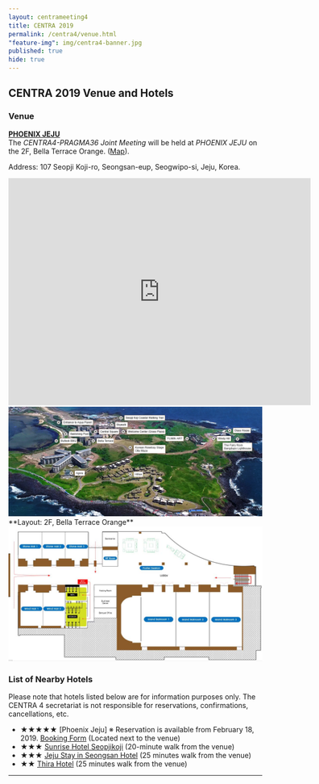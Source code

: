 ```yaml
---
layout: centrameeting4
title: CENTRA 2019
permalink: /centra4/venue.html
"feature-img": img/centra4-banner.jpg
published: true
hide: true
---
```


## CENTRA 2019 Venue and Hotels 


### Venue

[**PHOENIX JEJU**](https://phoenixhnr.co.kr/en/page/main/jeju)  
The *CENTRA4-PRAGMA36 Joint Meeting* will be held at *PHOENIX JEJU* on the 2F, Bella Terrace Orange. ([Map](https://goo.gl/maps/zjsYVaFQWW92)).    

Address: 107 Seopji Koji-ro, Seongsan-eup, Seogwipo-si, Jeju, Korea.
<iframe src="https://www.google.com/maps/embed?pb=!1m18!1m12!1m3!1d3329.7201301904047!2d126.92555061519877!3d33.43054018077967!2m3!1f0!2f0!3f0!3m2!1i1024!2i768!4f13.1!3m3!1m2!1s0x350d136bd4baf8df%3A0x55580118da31c48e!2z7ZyY64uJ7IqkIOygnOyjvCDshK3sp4DsvZTsp4A!5e0!3m2!1sko!2skr!4v1546909120021" width="600" height="450" frameborder="0" style="border:0" allowfullscreen></iframe>


<img src="/img/centra4-venue-1.png" alt="CENTRA4 venue 1" style="margin-right: auto;margin-left: auto;" class="img-responsive">  

<br>
**Layout:  2F, Bella Terrace Orange**

<img src="/img/centra4-venue-2.jpg" alt="CENTRA4 venue 2" style="margin-right: auto;margin-left: auto;" class="img-responsive">  




### List of Nearby Hotels  
Please note that hotels listed below are for information purposes only. The CENTRA 4 secretariat is not responsible for reservations, confirmations, cancellations, etc.  

* ★★★★★ [Phoenix Jeju] ※ Reservation is available from February 18, 2019. [Booking Form](http://www.myrgst.com/centra4-pragma36/Hotel%20Booking%20Form_Phoenix%20Jeju.docx) (Located next to the venue)
* ★★★ [Sunrise Hotel Seopjikoji](https://www.hotels.com/ho675747/?as-srs-report=HomePage%7CAutoS%7CHOTEL%7CSunrise%20Hotel%20Seopjikoji%7C0%7C0%7C0%7C1%7C1%7C1%7C675747&q-check-out=2018-11-24&tab=description&q-room-0-adults=2&YGF=1&q-check-in=2018-11-23&MGT=1&WOE=6&WOD=5&ZSX=0&SYE=3&q-room-0-children=0) (20-minute walk from the venue)  
* ★★★ [Jeju Stay in Seongsan Hotel](https://www.hotels.com/ho617933/?as-srs-report=HomePage%7CAutoS%7CHOTEL%7CJeju%20Stay%20in%20Seongsan%20Hotel%7C0%7C0%7C0%7C1%7C1%7C1%7C617933&q-check-out=2018-11-24&tab=description&q-room-0-adults=2&YGF=1&q-check-in=2018-11-23&MGT=1&WOE=6&WOD=5&ZSX=0&SYE=3&q-room-0-children=0) (25 minutes walk from the venue)
* ★★ [Thira Hotel](https://www.hotels.com/ho626202848/?pos=HCOM_US&locale=en_US&MGT=c..Jb-ZqR0dTeI.&SYE=c..aM_c5lgGlzg.&WOD=c..K8UJ1BdwwHA.&WOE=c..eo7naQTTJG8.&YGF=c..Jb-ZqR0dTeI.&ZSX=c..Bl5c-QXvGIs.&as-srs-report=c..ikFuCX1wgin6ZOy5XohQ3EFd688EX2OqoTmtq7tIQP9lEFu0j56O_VCPvcB8zl6PhbHpDH1A_qE.&q-check-in=c..nXwIcxCnHTVDOimyVio4Yw..&q-check-out=c..nXwIcxCnHTXWaNBcPdpjoQ..&q-room-0-adults=c..oII3BFxCQ5Y.&q-room-0-children=c..Bl5c-QXvGIs.&tab=c..0oxtl6uEjo5vz5Z-VQJp4w..) (25 minutes walk from the venue)  

<hr>
     
